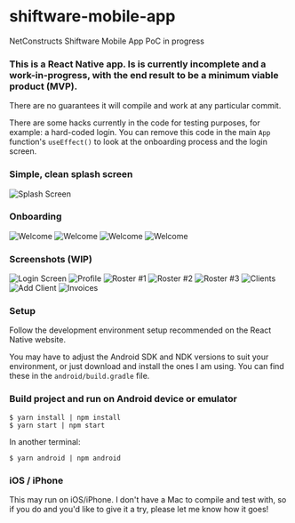 # shiftware-mobile-app
NetConstructs Shiftware Mobile App PoC in progress

### This is a React Native app.  Is is currently incomplete and a work-in-progress, with the end result to be a minimum viable product (MVP).

There are no guarantees it will compile and work at any particular commit.

There are some hacks currently in the code for testing purposes, for example: a hard-coded login.  You can remove this code in the main `App` function's `useEffect()` to look at the onboarding process and the login screen.

### Simple, clean splash screen

![Splash Screen](screenshots/splash.png)


### Onboarding

![Welcome](screenshots/onboarding1.png)
![Welcome](screenshots/onboarding2.png)
![Welcome](screenshots/onboarding3.png)
![Welcome](screenshots/onboarding4.png)


### Screenshots (WIP)

![Login Screen](screenshots/1.jpg)
![Profile](screenshots/2.jpg)
![Roster #1](screenshots/3.jpg)
![Roster #2](screenshots/4.jpg)
![Roster #3](screenshots/5.jpg)
![Clients](screenshots/6.jpg)
![Add Client](screenshots/7.jpg)
![Invoices](screenshots/8.jpg)


### Setup

Follow the development environment setup recommended on the React Native website.

You may have to adjust the Android SDK and NDK versions to suit your environment, or just download and install the ones I am using. You can find these in the `android/build.gradle` file.

### Build project and run on Android device or emulator

```
$ yarn install | npm install
$ yarn start | npm start
```

In another terminal:

```
$ yarn android | npm android
```

### iOS / iPhone

This may run on iOS/iPhone.  I don't have a Mac to compile and test with, so if you do and you'd like to give it a try, please let me know how it goes!
